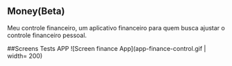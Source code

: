 ## Money(Beta)

Meu controle financeiro, um aplicativo financeiro para quem busca ajustar o controle financeiro pessoal.

##Screens Tests APP
![Screen finance App](app-finance-control.gif | width= 200)

